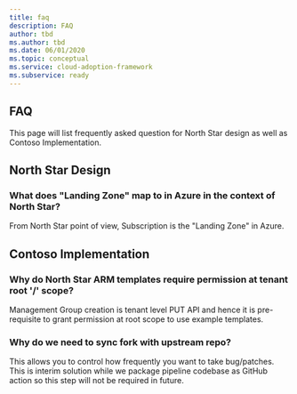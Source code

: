 ```yaml
---
title: faq
description: FAQ
author: tbd
ms.author: tbd
ms.date: 06/01/2020
ms.topic: conceptual
ms.service: cloud-adoption-framework
ms.subservice: ready
---
```


## FAQ

This page will list frequently asked question for North Star design as well as Contoso Implementation.

## North Star Design

### What does "Landing Zone" map to in Azure in the context of North Star?

From North Star point of view, Subscription is the "Landing Zone" in Azure.


## Contoso Implementation

### Why do North Star ARM templates require permission at tenant root '/' scope?

Management Group creation is tenant level PUT API and hence it is pre-requisite to grant permission at root scope to use example templates.

### Why do we need to sync fork with upstream repo?

This allows you to control how frequently you want to take bug/patches. This is interim solution while we package pipeline codebase as GitHub action so this step will not be required in future.
